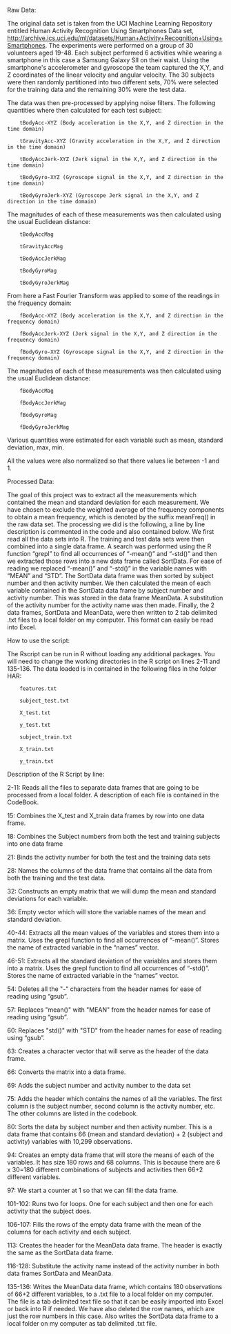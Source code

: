 Raw Data:

The original data set is taken from the UCI Machine Learning Repository entitled Human Activity Recognition Using Smartphones Data set, http://archive.ics.uci.edu/ml/datasets/Human+Activity+Recognition+Using+Smartphones. The experiments were performed on a group of 30 volunteers aged 19-48. Each subject performed 6 activities while wearing a smartphone in this case a Samsung Galaxy SII on their waist. Using the smartphone's accelerometer and gyroscope the team captured the X,Y, and Z coordinates of the linear velocity and angular velocity. The 30 subjects were then randomly partitioned into two different sets, 70% were selected for the training data and the remaining 30% were the test data.

The data was then pre-processed by applying noise filters. The following quantities where then calculated for each test subject: 

        tBodyAcc-XYZ (Body acceleration in the X,Y, and Z direction in the time domain)

        tGravityAcc-XYZ (Gravity acceleration in the X,Y, and Z direction in the time domain)

        tBodyAccJerk-XYZ (Jerk signal in the X,Y, and Z direction in the time domain)

        tBodyGyro-XYZ (Gyroscope signal in the X,Y, and Z direction in the time domain)

        tBodyGyroJerk-XYZ (Gyroscope Jerk signal in the X,Y, and Z direction in the time domain)

The magnitudes of each of these measurements was then calculated using the usual Euclidean distance:

        tBodyAccMag

        tGravityAccMag

        tBodyAccJerkMag

        tBodyGyroMag

        tBodyGyroJerkMag

From here a Fast Fourier Transform was applied to some of the readings in the frequency domain:

        fBodyAcc-XYZ (Body acceleration in the X,Y, and Z direction in the frequency domain)

        fBodyAccJerk-XYZ (Jerk signal in the X,Y, and Z direction in the frequency domain)

        fBodyGyro-XYZ (Gyroscope signal in the X,Y, and Z direction in the frequency domain)

The magnitudes of each of these measurements was then calculated using the usual Euclidean distance:

        fBodyAccMag

        fBodyAccJerkMag

        fBodyGyroMag

        fBodyGyroJerkMag

Various quantities were estimated for each variable such as mean, standard deviation, max, min.

All the values were also normalized so that there values lie between -1 and 1.

Processed Data:

The goal of this project was to extract all the measurements which contained the mean and standard deviation for each measurement. We have chosen to exclude the weighted average of the frequency components to obtain a mean frequency, which is denoted by the suffix meanFreq() in the raw data set. The processing we did is the following, a line by line description is commented in the code and also contained below. We first read all the data sets into R. The training and test data sets were then combined into a single data frame. A search was performed using the R function “grepl” to find all occurrences of “-mean()” and “-std()” and then we extracted those rows into a new data frame called SortData. For ease of reading we replaced “-mean()” and “-std()”
in the variable names with “MEAN” and “STD”. The SortData data frame was then sorted by subject number and then activity number. We then calculated the mean of each variable contained in the SortData data frame by subject number and activity number. This was stored in the data frame MeanData. A substitution of the activity number for the activity name was then made. Finally, the 2 data frames, SortData and MeanData, were then written to 2 tab delimited .txt files to a local folder on my computer. This format can easily be read into Excel.

How to use the script:

The Rscript can be run in R without loading any additional packages. You will need to change the working directories in the R script on lines 2-11 and 135-136. The data loaded is in contained in the following files in the folder HAR:

        features.txt
        
        subject_test.txt
        
        X_test.txt
        
        y_test.txt
        
        subject_train.txt
        
        X_train.txt
        
        y_train.txt
        
        


Description of the R Script by line:

2-11: Reads all the files to separate data frames that are going to be processed from a local folder. A description of each file 
is contained in the CodeBook.

15: Combines the X_test and X_train data frames by row into one data frame.

18: Combines the Subject numbers from both the test and training subjects into one data frame

21: Binds the activity number for both the test and the training data sets

28: Names the columns of the data frame that contains all the data from both the training and the test data.

32: Constructs an empty matrix that we will dump the mean and standard deviations for each variable.

36: Empty vector which will store the variable names of the mean and standard deviation.

40-44: Extracts all the mean values of the variables and stores them into a matrix. Uses the grepl function to find all occurrences of “-mean()”.
Stores the name of extracted variable in the “names” vector.

46-51: Extracts all the standard deviation of the variables and stores them into a matrix. Uses the grepl function to find all occurrences of “-std()”.
Stores the name of extracted variable in the “names” vector.

54: Deletes all the "-" characters from the header names for ease of reading using “gsub”.

57: Replaces "mean()" with "MEAN" from the header names for ease of reading using “gsub”.

60: Replaces "std()" with "STD" from the header names for ease of reading using “gsub”.

63: Creates a character vector that will serve as the header of the data frame.

66: Converts the matrix into a data frame.

69: Adds the subject number and activity number to the data set

75: Adds the header which contains the names of all the variables. The first column is the subject number, second column is the activity number, etc. The other columns are listed in the codebook.

80: Sorts the data by subject number and then activity number. This is a data frame that contains 66 (mean and standard deviation) + 2 (subject and activity) variables with 10,299 observations.

94: Creates an empty data frame that will store the means of each of the variables. It has size 180 rows and 68 columns. This is because there are 6 x 30=180 different combinations of subjects and activities then 66+2 different variables.

97: We start a counter at 1 so that we can fill the data frame.

101-102: Runs two for loops. One for each subject and then one for each activity that the subject does.

106-107: Fills the rows of the empty data frame with the mean of the columns for each activity and each subject.

113: Creates the header for the MeanData data frame. The header is exactly the same as the SortData data frame. 

116-128: Substitute the activity name instead of the activity number in both data frames SortData and MeanData.

135-136: Writes the MeanData data frame, which contains 180 observations of 66+2 different variables, to a .txt file to a local folder on my computer. The file is a tab delimited text file so that it can be easily imported into Excel or back into R if needed. We have also  deleted the row names, which are just the row numbers in this case. Also writes the SortData data frame to a local folder on my computer as tab delimited .txt file.
